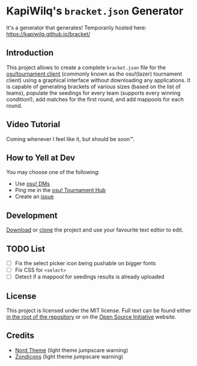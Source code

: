 # KapiWilq's `bracket.json` Generator

It's a generator that generates! Temporarily hosted here: https://kapiwilq.github.io/bracket/

## Introduction

This project allows to create a complete `bracket.json` file for the [osu!tournament client](https://osu.ppy.sh/wiki/en/osu%21_tournament_client) (commonly known as the osu!(lazer) tournament client) using a graphical interface without downloading any applications. It is capable of generating brackets of various sizes (based on the list of teams), populate the seedings for every team (supports every winning condition!), add matches for the first round, and add mappools for each round.

## Video Tutorial

Coming whenever I feel like it, but should be soon™.

## How to Yell at Dev

You may choose one of the following:
- Use [osu! DMs](https://osu.ppy.sh/home/messages/users/5062061)
- Ping me in the [osu! Tournament Hub](https://tcomm.hivie.tn/resources/community?category=discord)
- Create an [issue](https://github.com/KapiWilq/bracket/issues/new/choose)

## Development

[Download](https://docs.github.com/en/repositories/working-with-files/using-files/downloading-source-code-archives) or [clone](https://docs.github.com/en/repositories/creating-and-managing-repositories/cloning-a-repository) the project and use your favourite text editor to edit.

## TODO List

- [ ] Fix the select picker icon being pushable on bigger fonts
- [ ] Fix CSS for `<select>`
- [ ] Detect if a mappool for seedings results is already uploaded

## License

This project is licensed under the MIT license. Full text can be found either [in the root of the repository](https://github.com/KapiWilq/blob/master/LICENSE) or on the [Open Source Initiative](https://opensource.org/license/MIT) website.

## Credits

- [Nord Theme](https://www.nordtheme.com/) (light theme jumpscare warning)
- [Zondicons](https://www.zondicons.com/) (light theme jumpscare warning)